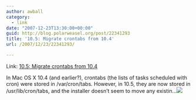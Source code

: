 ```yaml
---
author: awball
category:
  - link
date: "2007-12-23T13:30:00+00:00"
guid: http://blog.polarweasel.org/post/22341293
title: '10.5: Migrate crontabs from 10.4'
url: /2007/12/23/22341293/

---
```

Link: [10.5: Migrate crontabs from 10.4](http://www.macosxhints.com/article.php?story=20071220223944355)

In Mac OS X 10.4 (and earlier?), crontabs (the lists of tasks scheduled with cron) were stored in /var/cron/tabs. However, in 10.5, they are now stored in /usr/lib/cron/tabs, and the installer doesn’t seem to move any existin…![](http://feeds.macosxhints.com/~r/macosxhints/leopard/~4/205231422)
